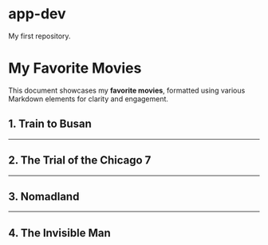 # app-dev
My first repository.

# My Favorite Movies

This document showcases my **favorite movies**, formatted using various Markdown elements for clarity and engagement.

## 1. Train to Busan

---

## 2. The Trial of the Chicago 7

---

## 3. Nomadland

---

## 4. The Invisible Man
